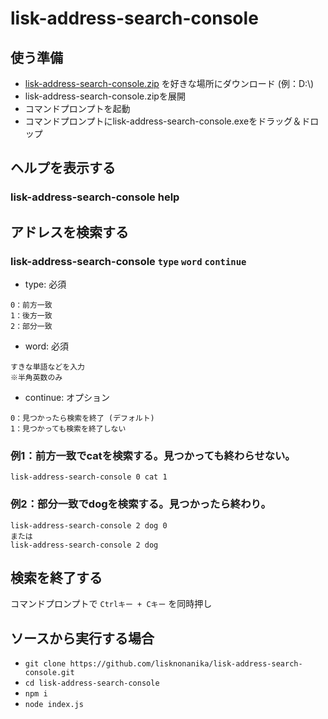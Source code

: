 # lisk-address-search-console
## 使う準備
- [lisk-address-search-console.zip](https://github.com/lisknonanika/lisk-address-search-console/releases/download/v1.0.2/lisk-address-search-console.zip) を好きな場所にダウンロード (例：D:\\)
- lisk-address-search-console.zipを展開
- コマンドプロンプトを起動
- コマンドプロンプトにlisk-address-search-console.exeをドラッグ＆ドロップ

## ヘルプを表示する
### lisk-address-search-console help

## アドレスを検索する
### lisk-address-search-console `type` `word` `continue`
- type: 必須
```
0：前方一致
1：後方一致
2：部分一致
```
- word: 必須
```
すきな単語などを入力
※半角英数のみ
```

- continue: オプション
```
0：見つかったら検索を終了 (デフォルト)
1：見つかっても検索を終了しない
```

### 例1：前方一致でcatを検索する。見つかっても終わらせない。
```
lisk-address-search-console 0 cat 1
```
### 例2：部分一致でdogを検索する。見つかったら終わり。
```
lisk-address-search-console 2 dog 0
または
lisk-address-search-console 2 dog
```

## 検索を終了する
コマンドプロンプトで ` Ctrlキー + Cキー ` を同時押し


## ソースから実行する場合
- ` git clone https://github.com/lisknonanika/lisk-address-search-console.git `
- ` cd lisk-address-search-console `
- ` npm i `
- ` node index.js `
